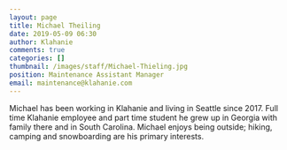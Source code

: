 ```yaml
---
layout: page
title: Michael Theiling
date: 2019-05-09 06:30
author: Klahanie
comments: true
categories: []
thumbnail: /images/staff/Michael-Thieling.jpg
position: Maintenance Assistant Manager
email: maintenance@klahanie.com
---
```

Michael has been working in Klahanie and living in Seattle since 2017. Full time Klahanie employee and part time student he grew up in Georgia with family there and in South Carolina. Michael enjoys being outside; hiking, camping and snowboarding are his primary interests.
